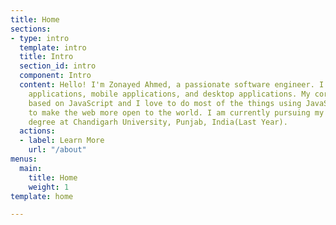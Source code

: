 ```yaml
---
title: Home
sections:
- type: intro
  template: intro
  title: Intro
  section_id: intro
  component: Intro
  content: Hello! I'm Zonayed Ahmed, a passionate software engineer. I develop web
    applications, mobile applications, and desktop applications. My core skill is
    based on JavaScript and I love to do most of the things using JavaScript. I love
    to make the web more open to the world. I am currently pursuing my bachelor's
    degree at Chandigarh University, Punjab, India(Last Year).
  actions:
  - label: Learn More
    url: "/about"
menus:
  main:
    title: Home
    weight: 1
template: home

---
```

